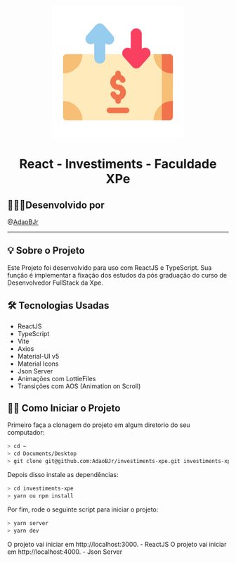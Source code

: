<div align="center"> 
  <img src="src/assets/readme/readme.svg" width="300">
  <h1> React - Investiments - Faculdade XPe </h1>
</div>

## 🧑🏻‍💻Desenvolvido por

@[AdaoBJr](https://github.com/AdaoBJr/)
<br>

---

## 💡 Sobre o Projeto

Este Projeto foi desenvolvido para uso com ReactJS e TypeScript.
Sua função é implementar a fixação dos estudos da pós graduação do curso de Desenvolvedor FullStack da Xpe.

## 🛠 Tecnologias Usadas

- ReactJS
- TypeScript
- Vite
- Axios
- Material-UI v5
- Material Icons
- Json Server
- Animações com LottieFiles
- Transições com AOS (Animation on Scroll)

## 🧙‍♂️ Como Iniciar o Projeto

Primeiro faça a clonagem do projeto em algum diretorio do seu computador:

```bash
> cd ~
> cd Documents/Desktop
> git clone git@github.com:AdaoBJr/investiments-xpe.git investiments-xpe
```

Depois disso instale as dependências:

```bash
> cd investiments-xpe
> yarn ou npm install
```

Por fim, rode o seguinte script para iniciar o projeto:

```bash
> yarn server
> yarn dev
```

O projeto vai iniciar em http://localhost:3000. - ReactJS
O projeto vai iniciar em http://localhost:4000. - Json Server

